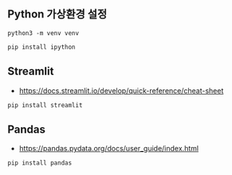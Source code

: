 ## Python 가상환경 설정

```shell
python3 -m venv venv

pip install ipython
```

## Streamlit

- https://docs.streamlit.io/develop/quick-reference/cheat-sheet

```shell
pip install streamlit
```

## Pandas

- https://pandas.pydata.org/docs/user_guide/index.html

```shell
pip install pandas
```
